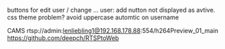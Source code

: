 buttons for edit user / change ...
user: add nutton not displayed as avtive. css theme problem?
avoid uppercase automtic on username

CAMS
rtsp://admin:lenliebling1@192.168.178.88:554/h264Preview_01_main
https://github.com/deepch/RTSPtoWeb